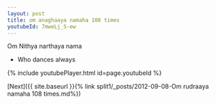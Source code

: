 ```yaml
---
layout: post
title: om anaghaaya namaha 108 times
youtubeId: 7mweLj_S-ew
---
```

 
 
Om Nithya narthaya nama 
 
 -  Who dances always 
 
  
 
  
 
 
 
 
 
 


{% include youtubePlayer.html id=page.youtubeId %}
 
[Next]({{ site.baseurl }}{% link  split1/_posts/2012-09-08-Om rudraaya namaha 108 times.md%})
 
